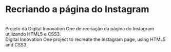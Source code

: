 # Recriando a página do Instagram
<br>
Projeto da Digital Innovation One de recriação da página do Instagram utilizando HTML5 e CSS3.
<br>
Digital Innovation One project to recreate the Instagram page, using HTML5 and CSS3. 
